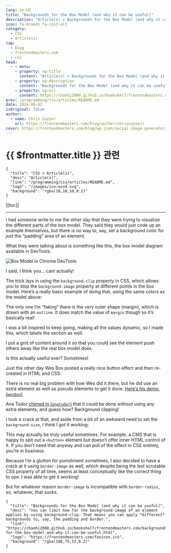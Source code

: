 ```yaml
---
lang: en-US
title: "Backgrounds for the Box Model (and why it can be useful)"
description: "Article(s) > Backgrounds for the Box Model (and why it can be useful)"
icon: fa-brands fa-css3-alt
category:
  - CSS
  - Article(s)
tag:
  - blog
  - frontendmasters.com
  - css
head:
  - - meta:
    - property: og:title
      content: "Article(s) > Backgrounds for the Box Model (and why it can be useful)"
    - property: og:description
      content: "Backgrounds for the Box Model (and why it can be useful)"
    - property: og:url
      content: https://chanhi2000.github.io/bookshelf/frontendmasters.com/backgrounds-for-the-box-model-and-why-it-can-be-useful.html
prev: /programming/css/articles/README.md
date: 2024-09-02
isOriginal: false
author: 
  - name: Chris Coyier
    url: https://frontendmasters.com/blog/author/chriscoyier/
cover: https://frontendmasters.com/blog/wp-json/social-image-generator/v1/image/3716
---
```


# {{ $frontmatter.title }} 관련

```component VPCard
{
  "title": "CSS > Article(s)",
  "desc": "Article(s)",
  "link": "/programming/css/articles/README.md",
  "logo": "/images/ico-wind.svg",
  "background": "rgba(10,10,10,0.2)"
}
```

[[toc]]

---

<SiteInfo
  name="Backgrounds for the Box Model (and why it can be useful)"
  desc="You can limit how far the background-image of an element applies by using background-clip. That means you can apply *different* backgrounds to, say, the padding and border."
  url="https://frontendmasters.com/blog/backgrounds-for-the-box-model-and-why-it-can-be-useful/"
  logo="https://frontendmasters.com/favicon.ico"
  preview="https://frontendmasters.com/blog/wp-json/social-image-generator/v1/image/3716"/>

I had someone write to me the other day that they were trying to visualize the different parts of the box model. They said they would just code up an example themselves, but there is no way to, say, set a background color for *just* the “padding” area of an element.

What they were talking about is something like this, the box model diagram available in DevTools:

![Box Model in Chrome DevTools](https://i0.wp.com/frontendmasters.com/blog/wp-content/uploads/2024/09/box-model.png?resize=594%2C366&ssl=1)

I said, I think you… can! actually!

The trick lays in using the `background-clip` property in CSS, which allows you to stop the `background-image` property at different points in the box model. Here’s a really basic example of doing that, using the same colors as the model above:

<CodePen
  user="chriscoyier"
  slug-hash="OJeBjGZ"
  title="Box Model with Colors"
  :default-tab="['css','result']"
  :theme="$isDarkmode ? 'dark': 'light'"/>

The only one I’m “faking” there is the very outer shape (margin), which is drawn with an `outline`. It does match the value of `margin` though so it’s basically real!

I was a bit inspired to keep going, making all the values dynamic, so I made this, which labels the section as well.

<CodePen
  user="chriscoyier"
  slug-hash="gONzpYb"
  title="Box Model with Colors"
  :default-tab="['css','result']"
  :theme="$isDarkmode ? 'dark': 'light'"/>

I put a grid of content around it so that you could see the element push others away like the real box model does.

Is this actually useful ever? Sometimes!

Just the other day Wes Bos posted a really nice button effect and then re-created in HTML and CSS:

There is no real big problem with how Wes did it there, but he did use an extra element as well as pseudo elements to get it done. [Here’s his demo. (<FontIcon icon="fa-brands fa-codepen"/>`wesbos`)](https://codepen.io/wesbos/pen/PoraMVV)

<CodePen
  user="wesbos"
  slug-hash="PoraMVV"
  title="Cool Button Outline"
  :default-tab="['css','result']"
  :theme="$isDarkmode ? 'dark': 'light'"/>

Ana Tudor [chimed in (<FontIcon icon="fa-brands fa-x-twitter"/>`anatudor`)](https://x.com/anatudor/status/1828680421078421627) that it could be done without using any extra elements, and guess how? Background clipping!

I took a crack at that, and aside from a bit of an awkward need to set the `background-size`, I think I got it working:

<CodePen
  user="chriscoyier"
  slug-hash="JjQmrYE"
  title="Rotating Border Glow Effect with Background Clip"
  :default-tab="['css','result']"
  :theme="$isDarkmode ? 'dark': 'light'"/>

This may actually be truly useful sometimes. For example, a CMS that is happy to spit out a `<button>` element but doesn’t offer inner HTML control of it. If you don’t need that anyway and can pull of the effect in CSS entirely, you’re in business.

Because I’m a glutton for punishment sometimes, I also decided to have a crack at it using `border-image` as well, which despite being the lest scrutable CSS property of all time, seems at least conceptually like the correct thing to use. I was able to get it working!

<CodePen
  user="chriscoyier"
  slug-hash="MWMPwVe"
  title="Rotating Border Glow Effect with Border-Image"
  :default-tab="['css','result']"
  :theme="$isDarkmode ? 'dark': 'light'"/>

But for whatever reason `border-image` is incompatible with `border-radius`, so, whatever, that sucks.

<!-- TODO: add ARTICLE CARD -->
```component VPCard
{
  "title": "Backgrounds for the Box Model (and why it can be useful)",
  "desc": "You can limit how far the background-image of an element applies by using background-clip. That means you can apply *different* backgrounds to, say, the padding and border.",
  "link": "https://chanhi2000.github.io/bookshelf/frontendmasters.com/backgrounds-for-the-box-model-and-why-it-can-be-useful.html",
  "logo": "https://frontendmasters.com/favicon.ico",
  "background": "rgba(188,75,52,0.2)"
}
```
